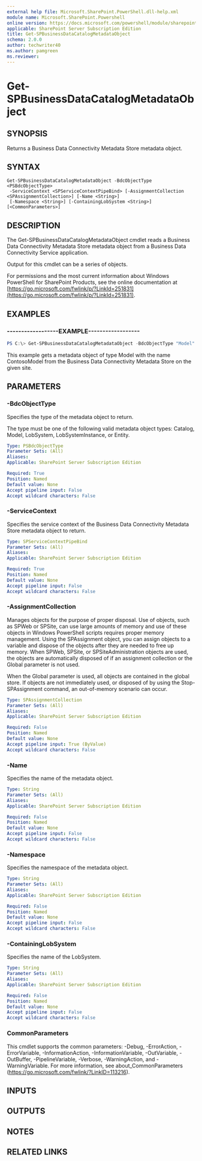 ```yaml
---
external help file: Microsoft.SharePoint.PowerShell.dll-help.xml
module name: Microsoft.SharePoint.Powershell
online version: https://docs.microsoft.com/powershell/module/sharepoint-server/get-spbusinessdatacatalogmetadataobject
applicable: SharePoint Server Subscription Edition
title: Get-SPBusinessDataCatalogMetadataObject
schema: 2.0.0
author: techwriter40
ms.author: pamgreen
ms.reviewer:
---
```


# Get-SPBusinessDataCatalogMetadataObject

## SYNOPSIS

Returns a Business Data Connectivity Metadata Store metadata object.



## SYNTAX

```
Get-SPBusinessDataCatalogMetadataObject -BdcObjectType <PSBdcObjectType>
 -ServiceContext <SPServiceContextPipeBind> [-AssignmentCollection <SPAssignmentCollection>] [-Name <String>]
 [-Namespace <String>] [-ContainingLobSystem <String>] [<CommonParameters>]
```

## DESCRIPTION
The Get-SPBusinessDataCatalogMetadataObject cmdlet reads a Business Data Connectivity Metadata Store metadata object from a Business Data Connectivity Service application.

Output for this cmdlet can be a series of objects.

For permissions and the most current information about Windows PowerShell for SharePoint Products, see the online documentation at [https://go.microsoft.com/fwlink/p/?LinkId=251831](https://go.microsoft.com/fwlink/p/?LinkId=251831).

## EXAMPLES

### ------------------EXAMPLE------------------ 
```powershell
PS C:\> Get-SPBusinessDataCatalogMetadataObject -BdcObjectType "Model" -Name "ContosoModel" -ServiceConext http://contoso
```

This example gets a metadata object of type Model with the name ContosoModel from the Business Data Connectivity Metadata Store on the given site.

## PARAMETERS

### -BdcObjectType
Specifies the type of the metadata object to return.

The type must be one of the following valid metadata object types: Catalog, Model, LobSystem, LobSystemInstance, or Entity.

```yaml
Type: PSBdcObjectType
Parameter Sets: (All)
Aliases: 
Applicable: SharePoint Server Subscription Edition

Required: True
Position: Named
Default value: None
Accept pipeline input: False
Accept wildcard characters: False
```

### -ServiceContext
Specifies the service context of the Business Data Connectivity Metadata Store metadata object to return.

```yaml
Type: SPServiceContextPipeBind
Parameter Sets: (All)
Aliases: 
Applicable: SharePoint Server Subscription Edition

Required: True
Position: Named
Default value: None
Accept pipeline input: False
Accept wildcard characters: False
```

### -AssignmentCollection
Manages objects for the purpose of proper disposal. Use of objects, such as SPWeb or SPSite, can use large amounts of memory and use of these objects in Windows PowerShell scripts requires proper memory management. Using the SPAssignment object, you can assign objects to a variable and dispose of the objects after they are needed to free up memory. When SPWeb, SPSite, or SPSiteAdministration objects are used, the objects are automatically disposed of if an assignment collection or the Global parameter is not used.

When the Global parameter is used, all objects are contained in the global store. If objects are not immediately used, or disposed of by using the Stop-SPAssignment command, an out-of-memory scenario can occur.

```yaml
Type: SPAssignmentCollection
Parameter Sets: (All)
Aliases: 
Applicable: SharePoint Server Subscription Edition

Required: False
Position: Named
Default value: None
Accept pipeline input: True (ByValue)
Accept wildcard characters: False
```

### -Name
Specifies the name of the metadata object.

```yaml
Type: String
Parameter Sets: (All)
Aliases: 
Applicable: SharePoint Server Subscription Edition

Required: False
Position: Named
Default value: None
Accept pipeline input: False
Accept wildcard characters: False
```

### -Namespace
Specifies the namespace of the metadata object.

```yaml
Type: String
Parameter Sets: (All)
Aliases: 
Applicable: SharePoint Server Subscription Edition

Required: False
Position: Named
Default value: None
Accept pipeline input: False
Accept wildcard characters: False
```

### -ContainingLobSystem
Specifies the name of the LobSystem.

```yaml
Type: String
Parameter Sets: (All)
Aliases: 
Applicable: SharePoint Server Subscription Edition

Required: False
Position: Named
Default value: None
Accept pipeline input: False
Accept wildcard characters: False
```

### CommonParameters
This cmdlet supports the common parameters: -Debug, -ErrorAction, -ErrorVariable, -InformationAction, -InformationVariable, -OutVariable, -OutBuffer, -PipelineVariable, -Verbose, -WarningAction, and -WarningVariable. For more information, see about_CommonParameters (https://go.microsoft.com/fwlink/?LinkID=113216).

## INPUTS

## OUTPUTS

## NOTES

## RELATED LINKS

